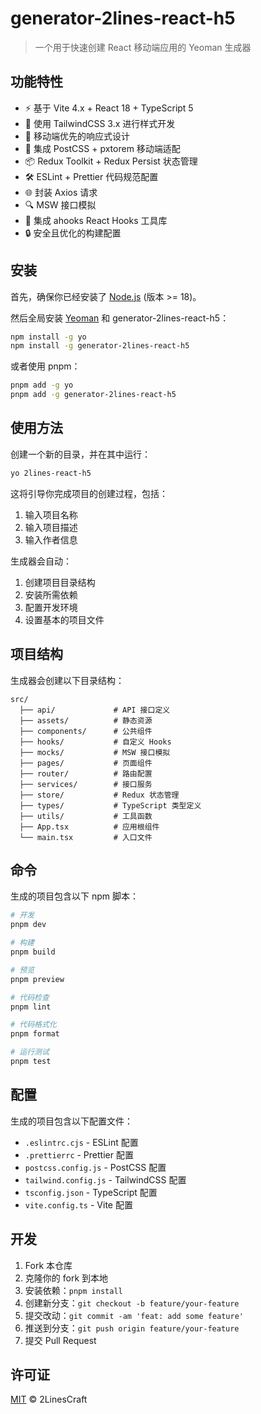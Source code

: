 # generator-2lines-react-h5

> 一个用于快速创建 React 移动端应用的 Yeoman 生成器

## 功能特性

- ⚡️ 基于 Vite 4.x + React 18 + TypeScript 5
- 🎨 使用 TailwindCSS 3.x 进行样式开发
- 📱 移动端优先的响应式设计
- 🔧 集成 PostCSS + pxtorem 移动端适配
- 📦 Redux Toolkit + Redux Persist 状态管理
- 🛠️ ESLint + Prettier 代码规范配置
- 🌐 封装 Axios 请求
- 🔍 MSW 接口模拟
- 🎁 集成 ahooks React Hooks 工具库
- 🔒 安全且优化的构建配置

## 安装

首先，确保你已经安装了 [Node.js](https://nodejs.org/) (版本 >= 18)。

然后全局安装 [Yeoman](https://yeoman.io) 和 generator-2lines-react-h5：

```bash
npm install -g yo
npm install -g generator-2lines-react-h5
```

或者使用 pnpm：

```bash
pnpm add -g yo
pnpm add -g generator-2lines-react-h5
```

## 使用方法

创建一个新的目录，并在其中运行：

```bash
yo 2lines-react-h5
```

这将引导你完成项目的创建过程，包括：

1. 输入项目名称
2. 输入项目描述
3. 输入作者信息

生成器会自动：

1. 创建项目目录结构
2. 安装所需依赖
3. 配置开发环境
4. 设置基本的项目文件

## 项目结构

生成器会创建以下目录结构：

```
src/
  ├── api/             # API 接口定义
  ├── assets/          # 静态资源
  ├── components/      # 公共组件
  ├── hooks/           # 自定义 Hooks
  ├── mocks/           # MSW 接口模拟
  ├── pages/           # 页面组件
  ├── router/          # 路由配置
  ├── services/        # 接口服务
  ├── store/           # Redux 状态管理
  ├── types/           # TypeScript 类型定义
  ├── utils/           # 工具函数
  ├── App.tsx          # 应用根组件
  └── main.tsx         # 入口文件
```

## 命令

生成的项目包含以下 npm 脚本：

```bash
# 开发
pnpm dev

# 构建
pnpm build

# 预览
pnpm preview

# 代码检查
pnpm lint

# 代码格式化
pnpm format

# 运行测试
pnpm test
```

## 配置

生成的项目包含以下配置文件：

- `.eslintrc.cjs` - ESLint 配置
- `.prettierrc` - Prettier 配置
- `postcss.config.js` - PostCSS 配置
- `tailwind.config.js` - TailwindCSS 配置
- `tsconfig.json` - TypeScript 配置
- `vite.config.ts` - Vite 配置

## 开发

1. Fork 本仓库
2. 克隆你的 fork 到本地
3. 安装依赖：`pnpm install`
4. 创建新分支：`git checkout -b feature/your-feature`
5. 提交改动：`git commit -am 'feat: add some feature'`
6. 推送到分支：`git push origin feature/your-feature`
7. 提交 Pull Request

## 许可证

[MIT](LICENSE) © 2LinesCraft
